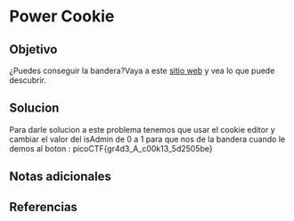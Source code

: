 # Power Cookie

## Objetivo
¿Puedes conseguir la bandera?Vaya a este [sitio web](http://saturn.picoctf.net:55287/) y vea lo que puede descubrir.

## Solucion
Para darle solucion a este problema tenemos que usar el cookie editor y cambiar el valor del isAdmin de 0 a 1 para que nos de la bandera cuando le demos al boton :
picoCTF{gr4d3_A_c00k13_5d2505be}
## Notas adicionales

## Referencias